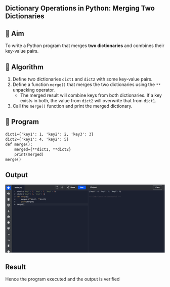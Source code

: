 ## Dictionary Operations in Python: Merging Two Dictionaries

## 🎯 Aim
To write a Python program that merges **two dictionaries** and combines their key-value pairs.

## 🧠 Algorithm
1. Define two dictionaries `dict1` and `dict2` with some key-value pairs.
2. Define a function `merge()` that merges the two dictionaries using the `**` unpacking operator.
   - The merged result will combine keys from both dictionaries. If a key exists in both, the value from `dict2` will overwrite that from `dict1`.
3. Call the `merge()` function and print the merged dictionary.

## 🧾 Program
```
dict1={'key1': 1, 'key2': 2, 'key3': 3}
dict2={'key1': 4, 'key2': 5}
def merge():
    merged={**dict1, **dict2}
    print(merged)
merge()
```

## Output
![alt text](m42.png)
## Result
Hence the program executed and the output is verified